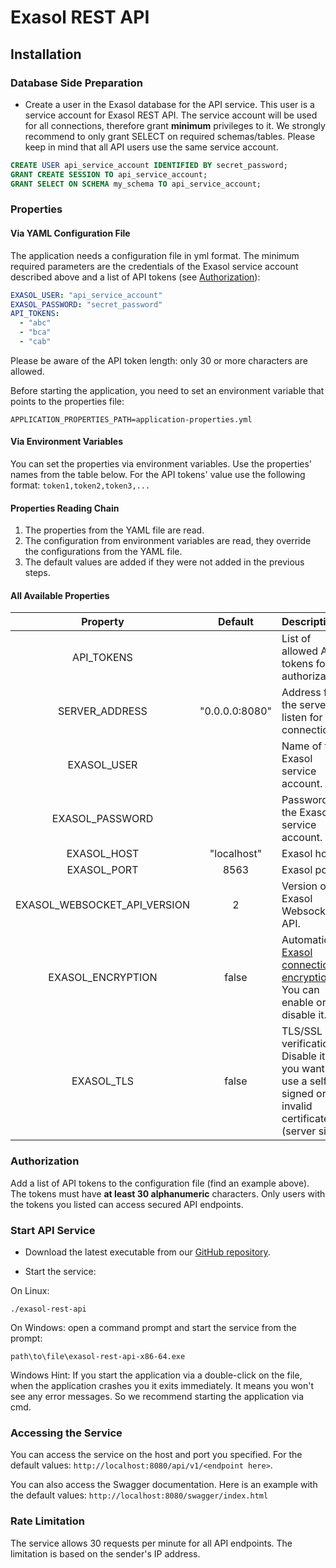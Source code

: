 # Exasol REST API

## Installation

### Database Side Preparation

* Create a user in the Exasol database for the API service. This user is a service account for Exasol REST API. The service account will be used for all connections, therefore grant **minimum** privileges to it. We strongly recommend to only grant SELECT on required schemas/tables. Please keep in mind that all API users use the same service account.

```sql
CREATE USER api_service_account IDENTIFIED BY secret_password;
GRANT CREATE SESSION TO api_service_account;
GRANT SELECT ON SCHEMA my_schema TO api_service_account;
```

### Properties

#### Via YAML Configuration File

The application needs a configuration file in yml format. The minimum required parameters are the credentials of the
Exasol service account described above and a list of API tokens (see [Authorization](#authorization)):

```yaml
EXASOL_USER: "api_service_account"
EXASOL_PASSWORD: "secret_password"
API_TOKENS:
  - "abc"
  - "bca"
  - "cab"
```

Please be aware of the API token length: only 30 or more characters are allowed.

Before starting the application, you need to set an environment variable that points to the properties file:

```
APPLICATION_PROPERTIES_PATH=application-properties.yml
```

#### Via Environment Variables

You can set the properties via environment variables. Use the properties' names from the table below.
For the API tokens' value use the following format: `token1,token2,token3,...`

#### Properties Reading Chain

1. The properties from the YAML file are read.
2. The configuration from environment variables are read, they override the configurations from the YAML file.
3. The default values are added if they were not added in the previous steps.

#### All Available Properties

| Property                     |  Default        | Description                                          |
| :--------------------------: | :-------------: | :--------------------------------------------------- |
| API_TOKENS                   |                 | List of allowed API tokens for authorization.        |
| SERVER_ADDRESS               |  "0.0.0.0:8080" | Address for the server to listen for new connection. |
| EXASOL_USER                  |                 | Name of the Exasol service account.                  |
| EXASOL_PASSWORD              |                 | Password of the Exasol service account.              |
| EXASOL_HOST                  | "localhost"     | Exasol host.                                         |
| EXASOL_PORT                  | 8563            | Exasol port.                                         |
| EXASOL_WEBSOCKET_API_VERSION | 2               | Version of Exasol Websocket API.                     |
| EXASOL_ENCRYPTION            | false           | Automatic [Exasol connection encryption][1]. You can enable or disable it. |
| EXASOL_TLS                   | false           | TLS/SSL verification. Disable it if you want to use a self-signed or invalid certificate (server side).  |

### Authorization

Add a list of API tokens to the configuration file (find an example above). 
The tokens must have **at least 30 alphanumeric** characters. Only users with the tokens you listed can access secured API endpoints.

### Start API Service

* Download the latest executable from our [GitHub repository](https://github.com/exasol/exasol-rest-api/releases). 

* Start the service:

On Linux:

```shell
./exasol-rest-api
```

On Windows: open a command prompt and start the service from the prompt:  

```shell
path\to\file\exasol-rest-api-x86-64.exe
```

Windows Hint: If you start the application via a double-click on the file, when the application crashes you it exits immediately. It means you won't see any error messages. So we recommend starting the application via cmd.

### Accessing the Service

You can access the service on the host and port you specified. For the default values: `http://localhost:8080/api/v1/<endpoint here>`.

You can also access the Swagger documentation. Here is an example with the default values: `http://localhost:8080/swagger/index.html`

[1]: https://community.exasol.com/t5/database-features/database-connection-encryption-at-exasol/ta-p/2259

### Rate Limitation

The service allows 30 requests per minute for all API endpoints. The limitation is based on the sender's IP address.